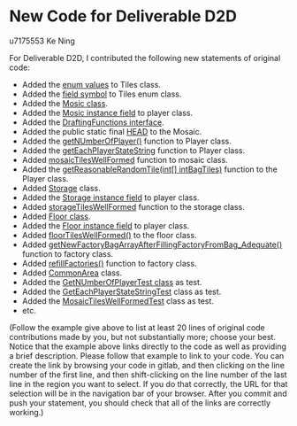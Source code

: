 # New Code for Deliverable D2D

 u7175553 Ke Ning

For Deliverable D2D, I contributed the following new statements of original code:


- Added the [enum values](https://gitlab.cecs.anu.edu.au/u7274095/comp1110-ass2-tue12t/-/blob/master/src/comp1110/ass2/D2B/Tiles.java#L5-10) to Tiles class.
- Added the [field symbol](https://gitlab.cecs.anu.edu.au/u7274095/comp1110-ass2-tue12t/-/blob/master/src/comp1110/ass2/D2B/Tiles.java#L13) to Tiles enum class.
- Added the [Mosic class](https://gitlab.cecs.anu.edu.au/u7274095/comp1110-ass2-tue12t/-/blob/master/src/comp1110/ass2/D2B/Mosaic.java).
- Added the [Mosic instance field](https://gitlab.cecs.anu.edu.au/u7274095/comp1110-ass2-tue12t/-/blob/master/src/comp1110/ass2/D2B/Player.java#L12) to player class.  
- Added the [DraftingFunctions interface](https://gitlab.cecs.anu.edu.au/u7274095/comp1110-ass2-tue12t/-/blob/master/src/comp1110/ass2/D2B/DraftingFunctions.java).
- Added the public static final [HEAD](https://gitlab.cecs.anu.edu.au/u7274095/comp1110-ass2-tue12t/-/blob/master/src/comp1110/ass2/D2B/Mosaic.java#L6) to the Mosaic.   
- Added the [getNUmberOfPlayer()](https://gitlab.cecs.anu.edu.au/u7274095/comp1110-ass2-tue12t/-/blob/master/src/comp1110/ass2/D2B/Player.java#L79-113) function to Player class.
- Added the [getEachPlayerStateString](https://gitlab.cecs.anu.edu.au/u7274095/comp1110-ass2-tue12t/-/blob/master/src/comp1110/ass2/D2B/Player.java#L47-70) function to Player class.
- Added [mosaicTilesWellFormed](https://gitlab.cecs.anu.edu.au/u7274095/comp1110-ass2-tue12t/-/blob/master/src/comp1110/ass2/D2B/Mosaic.java#L22-77) function to mosaic class.
- Added the [getReasonableRandomTile(int[] intBagTiles)](https://gitlab.cecs.anu.edu.au/u7274095/comp1110-ass2-tue12t/-/blob/master/src/comp1110/ass2/D2B/Player.java#L121-157) function to the Player class. 
- Added [Storage](https://gitlab.cecs.anu.edu.au/u7274095/comp1110-ass2-tue12t/-/blob/master/src/comp1110/ass2/D2B/Storage.java) class.
- Added the [Storage instance field](https://gitlab.cecs.anu.edu.au/u7274095/comp1110-ass2-tue12t/-/blob/master/src/comp1110/ass2/D2B/Player.java#L13) to player class.  
- Added [storageTilesWellFormed](https://gitlab.cecs.anu.edu.au/u7274095/comp1110-ass2-tue12t/-/blob/master/src/comp1110/ass2/D2B/Storage.java#L17-71) function to the storage class.
- Added [Floor class](https://gitlab.cecs.anu.edu.au/u7274095/comp1110-ass2-tue12t/-/blob/master/src/comp1110/ass2/D2B/Floor.java).
- Added the [Floor instance field](https://gitlab.cecs.anu.edu.au/u7274095/comp1110-ass2-tue12t/-/blob/master/src/comp1110/ass2/D2B/Player.java#L14) to player class.  
- Added [floorTilesWellFormed()](https://gitlab.cecs.anu.edu.au/u7274095/comp1110-ass2-tue12t/-/blob/master/src/comp1110/ass2/D2B/Floor.java#L19-62) to the floor class.
- Added [getNewFactoryBagArrayAfterFillingFactoryFromBag_Adequate()](https://gitlab.cecs.anu.edu.au/u7274095/comp1110-ass2-tue12t/-/blob/master/src/comp1110/ass2/D2B/Factory.java#L48-100) function to factory class.
- Added [refillFactories()](https://gitlab.cecs.anu.edu.au/u7274095/comp1110-ass2-tue12t/-/blob/master/src/comp1110/ass2/D2B/Factory.java#L112-273) function to factory class.
- Added [CommonArea](https://gitlab.cecs.anu.edu.au/u7274095/comp1110-ass2-tue12t/-/blob/master/src/comp1110/ass2/D2B/CommonArea.java) class.  
- Added the [GetNUmberOfPlayerTest class](https://gitlab.cecs.anu.edu.au/u7274095/comp1110-ass2-tue12t/-/blob/master/tests/comp1110/ass2/KeNingTest/GetNUmberOfPlayerTest.java) as test.
- Added the [GetEachPlayerStateStringTest](https://gitlab.cecs.anu.edu.au/u7274095/comp1110-ass2-tue12t/-/blob/master/tests/comp1110/ass2/KeNingTest/GetEachPlayerStateStringTest.java) class as test.
- Added the [MosaicTilesWellFormedTest](https://gitlab.cecs.anu.edu.au/u7274095/comp1110-ass2-tue12t/-/blob/master/tests/comp1110/ass2/KeNingTest/MosaicTilesWellFormedTest.java) class as test.
- etc.

(Follow the example give above to list at least 20 lines of original code contributions made by you, but not substantially more; choose your best. Notice that the example above links directly to the code as well as providing a brief description.   Please follow that example to link to your code.  You can create the link by browsing your code in gitlab, and then clicking on the line number of the first line, and then shift-clicking on the line number of the last line in the region you want to select.  If you do that correctly, the URL for that selection will be in the navigation bar of your browser.  After you commit and push your statement, you should check that all of the links are correctly working.)